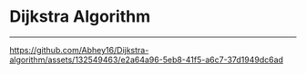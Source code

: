 # Dijkstra Algorithm

---

https://github.com/Abhey16/Dijkstra-algorithm/assets/132549463/e2a64a96-5eb8-41f5-a6c7-37d1949dc6ad

